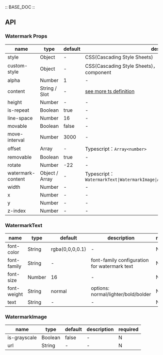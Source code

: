 :: BASE_DOC ::

## API

### Watermark Props

name | type | default | description | required
-- | -- | -- | -- | --
style | Object | - | CSS(Cascading Style Sheets) | N
custom-style | Object | - | CSS(Cascading Style Sheets)，used to set style on virtual component | N
alpha | Number | 1 | \- | N
content | String / Slot | - | [see more ts definition](https://github.com/Tencent/tdesign-miniprogram/blob/develop/src/common/common.ts) | N
height | Number | - | \- | N
is-repeat | Boolean | true | \- | N
line-space | Number | 16 | \- | N
movable | Boolean | false | \- | N
move-interval | Number | 3000 | \- | N
offset | Array | - | Typescript：`Array<number>` | N
removable | Boolean | true | \- | N
rotate | Number | -22 | \- | N
watermark-content | Object / Array | - | Typescript：`WatermarkText\|WatermarkImage\|Array<WatermarkText\|WatermarkImage>` | N
width | Number | - | \- | N
x | Number | - | \- | N
y | Number | - | \- | N
z-index | Number | - | \- | N

### WatermarkText

name | type | default | description | required
-- | -- | -- | -- | --
font-color | String | rgba(0,0,0,0.1) | \- | N
font-family | String | - | font-family configuration for watermark text | N
font-size | Number | 16 | \- | N
font-weight | String | normal | options: normal/lighter/bold/bolder | N
text | String | - | \- | N

### WatermarkImage

name | type | default | description | required
-- | -- | -- | -- | --
is-grayscale | Boolean | false | \- | N
url | String | - | \- | N
